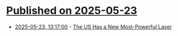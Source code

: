 # [Published on 2025-05-23](index.md)

* [2025-05-23, 13:17:00](https://soylentnews.org/article.pl?sid=25/05/22/1844251&from=rss) - [The US Has a New Most-Powerful Laser](https://soylentnews.org/article.pl?sid=25/05/22/1844251&from=rss)
